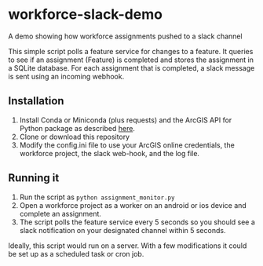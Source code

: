 # workforce-slack-demo
A demo showing how workforce assignments pushed to a slack channel

This simple script polls a feature service for changes to a feature. It queries to see if an assignment (Feature) is completed and stores the assignment in a SQLite database. For each assignment that is completed, a slack message is sent using an incoming webhook.

## Installation

1. Install Conda or Miniconda (plus requests) and the ArcGIS API for Python package as described [here](https://developers.arcgis.com/python/guide/install-and-set-up/).
2. Clone or download this repository
3. Modify the config.ini file to use your ArcGIS online credentials, the workforce project, the slack web-hook, and the log file.

## Running it

1. Run the script as `python assignment_monitor.py`
2. Open a workforce project as a worker on an android or ios device and complete an assignment. 
3. The script polls the feature service every 5 seconds so you should see a slack notification on your designated channel within 5 seconds.

Ideally, this script would run on a server. With a few modifications it could be set up as a scheduled task or cron job.
